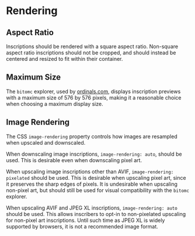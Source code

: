Rendering
=========

Aspect Ratio
------------

Inscriptions should be rendered with a square aspect ratio. Non-square aspect
ratio inscriptions should not be cropped, and should instead be centered and
resized to fit within their container.

Maximum Size
------------

The `bitomc` explorer, used by [ordinals.com](https://ordinals.com/), displays
inscription previews with a maximum size of 576 by 576 pixels, making it a
reasonable choice when choosing a maximum display size.

Image Rendering
---------------

The CSS `image-rendering` property controls how images are resampled when
upscaled and downscaled.

When downscaling image inscriptions, `image-rendering: auto`, should be used.
This is desirable even when downscaling pixel art.

When upscaling image inscriptions other than AVIF, `image-rendering: pixelated`
should be used. This is desirable when upscaling pixel art, since it preserves
the sharp edges of pixels. It is undesirable when upscaling non-pixel art, but
should still be used for visual compatibility with the `bitomc` explorer.

When upscaling AVIF and JPEG XL inscriptions, `image-rendering: auto` should be
used. This allows inscribers to opt-in to non-pixelated upscaling for non-pixel
art inscriptions. Until such time as JPEG XL is widely supported by browsers,
it is not a recommended image format.
